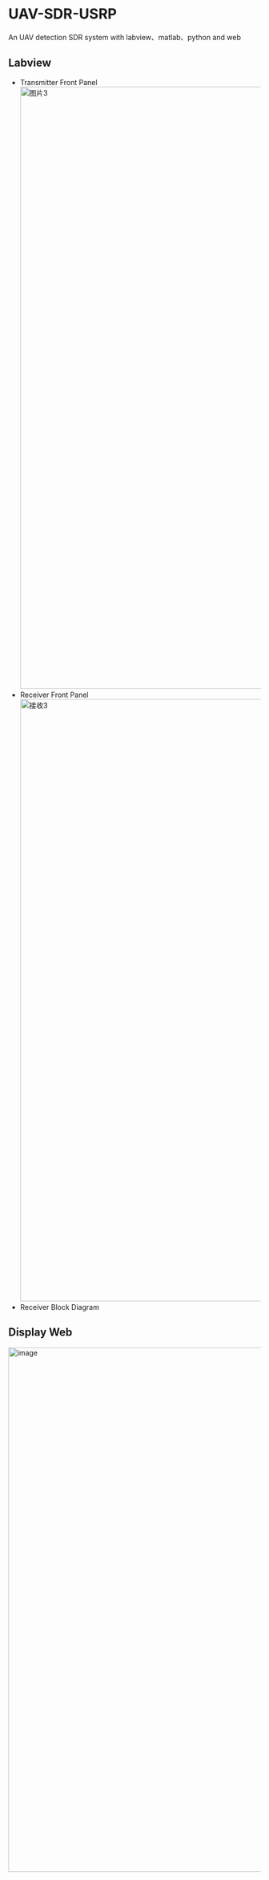 # UAV-SDR-USRP
An UAV detection SDR system with labview、matlab、python and web

## Labview
- Transmitter Front Panel
  <img width="1920" height="1200" alt="图片3" src="https://github.com/user-attachments/assets/715f8013-526c-4116-a2e8-44b1bc9ac032" />
- Receiver Front Panel
  <img width="1920" height="1200" alt="接收3" src="https://github.com/user-attachments/assets/1361c96c-57ae-451e-b996-ae23c92e5504" />
- Receiver Block Diagram

## Display Web
<img width="1910" height="1045" alt="image" src="https://github.com/user-attachments/assets/cd79e1bd-57a9-44bd-926f-fef759bae90e" />

